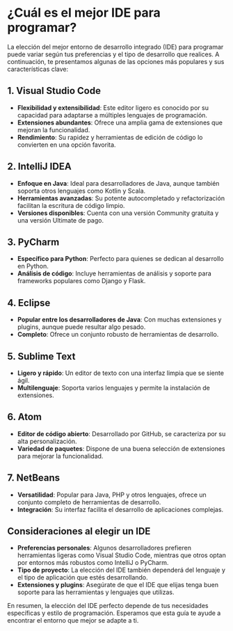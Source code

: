 # ¿Cuál es el mejor IDE para programar?

La elección del mejor entorno de desarrollo integrado (IDE) para programar puede variar según tus preferencias y el tipo de desarrollo que realices. A continuación, te presentamos algunas de las opciones más populares y sus características clave:

## 1. Visual Studio Code

-   **Flexibilidad y extensibilidad**: Este editor ligero es conocido por su capacidad para adaptarse a múltiples lenguajes de programación.
-   **Extensiones abundantes**: Ofrece una amplia gama de extensiones que mejoran la funcionalidad.
-   **Rendimiento**: Su rapidez y herramientas de edición de código lo convierten en una opción favorita.

## 2. IntelliJ IDEA

-   **Enfoque en Java**: Ideal para desarrolladores de Java, aunque también soporta otros lenguajes como Kotlin y Scala.
-   **Herramientas avanzadas**: Su potente autocompletado y refactorización facilitan la escritura de código limpio.
-   **Versiones disponibles**: Cuenta con una versión Community gratuita y una versión Ultimate de pago.

## 3. PyCharm

-   **Específico para Python**: Perfecto para quienes se dedican al desarrollo en Python.
-   **Análisis de código**: Incluye herramientas de análisis y soporte para frameworks populares como Django y Flask.

## 4. Eclipse

-   **Popular entre los desarrolladores de Java**: Con muchas extensiones y plugins, aunque puede resultar algo pesado.
-   **Completo**: Ofrece un conjunto robusto de herramientas de desarrollo.

## 5. Sublime Text

-   **Ligero y rápido**: Un editor de texto con una interfaz limpia que se siente ágil.
-   **Multilenguaje**: Soporta varios lenguajes y permite la instalación de extensiones.

## 6. Atom

-   **Editor de código abierto**: Desarrollado por GitHub, se caracteriza por su alta personalización.
-   **Variedad de paquetes**: Dispone de una buena selección de extensiones para mejorar la funcionalidad.

## 7. NetBeans

-   **Versatilidad**: Popular para Java, PHP y otros lenguajes, ofrece un conjunto completo de herramientas de desarrollo.
-   **Integración**: Su interfaz facilita el desarrollo de aplicaciones complejas.

## Consideraciones al elegir un IDE

-   **Preferencias personales**: Algunos desarrolladores prefieren herramientas ligeras como Visual Studio Code, mientras que otros optan por entornos más robustos como IntelliJ o PyCharm.
-   **Tipo de proyecto**: La elección del IDE también dependerá del lenguaje y el tipo de aplicación que estés desarrollando.
-   **Extensiones y plugins**: Asegúrate de que el IDE que elijas tenga buen soporte para las herramientas y lenguajes que utilizas.

En resumen, la elección del IDE perfecto depende de tus necesidades específicas y estilo de programación. Esperamos que esta guía te ayude a encontrar el entorno que mejor se adapte a ti.
